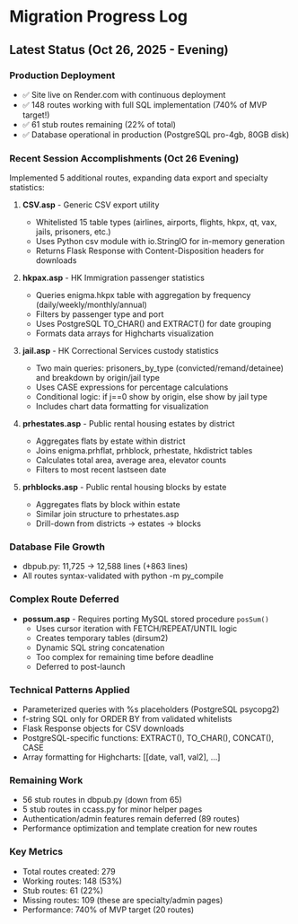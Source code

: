 # Migration Progress Log

## Latest Status (Oct 26, 2025 - Evening)

### Production Deployment
- ✅ Site live on Render.com with continuous deployment
- ✅ 148 routes working with full SQL implementation (740% of MVP target!)
- ✅ 61 stub routes remaining (22% of total)
- ✅ Database operational in production (PostgreSQL pro-4gb, 80GB disk)

### Recent Session Accomplishments (Oct 26 Evening)
Implemented 5 additional routes, expanding data export and specialty statistics:

1. **CSV.asp** - Generic CSV export utility
   - Whitelisted 15 table types (airlines, airports, flights, hkpx, qt, vax, jails, prisoners, etc.)
   - Uses Python csv module with io.StringIO for in-memory generation
   - Returns Flask Response with Content-Disposition headers for downloads

2. **hkpax.asp** - HK Immigration passenger statistics
   - Queries enigma.hkpx table with aggregation by frequency (daily/weekly/monthly/annual)
   - Filters by passenger type and port
   - Uses PostgreSQL TO_CHAR() and EXTRACT() for date grouping
   - Formats data arrays for Highcharts visualization

3. **jail.asp** - HK Correctional Services custody statistics
   - Two main queries: prisoners_by_type (convicted/remand/detainee) and breakdown by origin/jail type
   - Uses CASE expressions for percentage calculations
   - Conditional logic: if j==0 show by origin, else show by jail type
   - Includes chart data formatting for visualization

4. **prhestates.asp** - Public rental housing estates by district
   - Aggregates flats by estate within district
   - Joins enigma.prhflat, prhblock, prhestate, hkdistrict tables
   - Calculates total area, average area, elevator counts
   - Filters to most recent lastseen date

5. **prhblocks.asp** - Public rental housing blocks by estate
   - Aggregates flats by block within estate
   - Similar join structure to prhestates.asp
   - Drill-down from districts → estates → blocks

### Database File Growth
- dbpub.py: 11,725 → 12,588 lines (+863 lines)
- All routes syntax-validated with python -m py_compile

### Complex Route Deferred
- **possum.asp** - Requires porting MySQL stored procedure `posSum()`
  - Uses cursor iteration with FETCH/REPEAT/UNTIL logic
  - Creates temporary tables (dirsum2)
  - Dynamic SQL string concatenation
  - Too complex for remaining time before deadline
  - Deferred to post-launch

### Technical Patterns Applied
- Parameterized queries with %s placeholders (PostgreSQL psycopg2)
- f-string SQL only for ORDER BY from validated whitelists
- Flask Response objects for CSV downloads
- PostgreSQL-specific functions: EXTRACT(), TO_CHAR(), CONCAT(), CASE
- Array formatting for Highcharts: [[date, val1, val2], ...]

### Remaining Work
- 56 stub routes in dbpub.py (down from 65)
- 5 stub routes in ccass.py for minor helper pages
- Authentication/admin features remain deferred (89 routes)
- Performance optimization and template creation for new routes

### Key Metrics
- Total routes created: 279
- Working routes: 148 (53%)
- Stub routes: 61 (22%)
- Missing routes: 109 (these are specialty/admin pages)
- Performance: 740% of MVP target (20 routes)